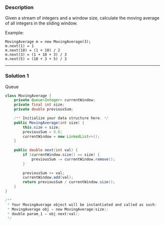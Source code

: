### **Description** ###
Given a stream of integers and a window size, calculate the moving average of all integers in the sliding window.

Example:
```
MovingAverage m = new MovingAverage(3);
m.next(1) = 1
m.next(10) = (1 + 10) / 2
m.next(3) = (1 + 10 + 3) / 3
m.next(5) = (10 + 3 + 5) / 3
```

---
### **Solution 1** ###
Queue
```java
class MovingAverage {
    private Queue<Integer> currentWindow;
    private final int size;
    private double previousSum;

    /** Initialize your data structure here. */
    public MovingAverage(int size) {
        this.size = size;
        previousSum = 0.0;
        currentWindow = new LinkedList<>();
    }
    
    public double next(int val) {
        if (currentWindow.size() == size) {
            previousSum -= currentWindow.remove();
        }
        
        previousSum += val;
        currentWindow.add(val);
        return previousSum / currentWindow.size();
    }
}

/**
 * Your MovingAverage object will be instantiated and called as such:
 * MovingAverage obj = new MovingAverage(size);
 * double param_1 = obj.next(val);
 */
 ```